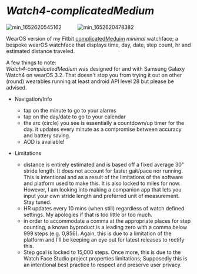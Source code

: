# _Watch4-complicatedMedium_

![min_1652620545162](https://user-images.githubusercontent.com/72049430/168925882-3136d63e-d52e-48c9-8408-b1d733ec13e6.png) &nbsp; &nbsp; &nbsp; &nbsp; &nbsp; ![min_1652620478382](https://user-images.githubusercontent.com/72049430/168925879-adf0582b-3fde-4d6e-9e33-f88e51f6c64f.png)

WearOS version of my Fitbit [complicatedMeduim](https://github.com/amponsahh/complicatedMedium) *minimal* watchface; a bespoke wearOS watchface that displays time, day, date, step count, hr and estimated distance traveled.

A few things to note: <br >
_Watch4-complicatedMedium_ was designed for and with Samsung Galaxy Watch4 on wearOS 3.2. 
That doesn't stop you from trying it out on other (round) wearables running at least android API level 28 but please be advised. 

- Navigation/Info  
  - tap on the minute to go to your alarms  
  - tap on the day/date to go to your calendar   
  - the arc (circle) you see is essentially a countdown/up timer for the day. it updates every minute as a compromise between accuracy and battery saving.  
  - AOD is available!

- Limitations   
  - distance is entirely estimated and is based off a fixed average 30" stride length. It does not account for faster gait/pace nor running. This is intentional and as a result of the limitations of the software and platform used to make this. It is also locked to miles for now. However, I am looking into making a companion app that lets you input your own stride length and preferred unit of measurement. Stay tuned.    
  - HR updates every 10 mins (when still) regardless of watch defined settings. My apologies if that is too little or too much. 
  - in order to accommodate a comma at the appropriate places for step counting, a known byproduct is a leading zero with a comma below 999 steps (e.g. 0,856). Again, this is due to a limitation of the platform and I'll be keeping an eye out for latest releases to rectify this. 
  - Step goal is locked to 15,000 steps. Once more, this is due to the Watch Face Studio project properties limitations; Supposedly this is an intentional best practice to respect and preserve user privacy.
